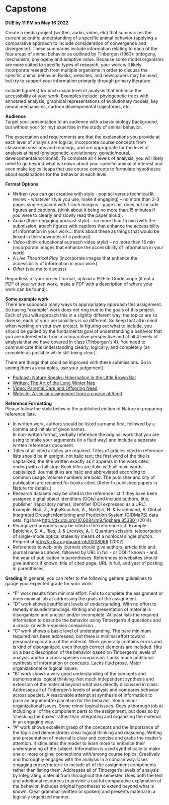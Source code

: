 # Capstone

**DUE by 11 PM on May 16 2022**

Create a media project (written, audio, video, etc) that summarizes the current scientific understanding of a specific animal behavior (applying a comparative approach to include consideration of convergence and divergence). These summaries include information relating to each of the four areas of animal behavior as outlined by Tinbergen (1963): ontogeny, mechanism, phylogeny and adaptive value. Because some model organisms are more suited to specific types of research, your work will likely incorporate research from multiple organisms in order to discuss the specific animal behavior. Books, websites, and newspapers may be used, but try to support your information primarily through primary literature.

Include figure(s) for each major level of analysis that enhance the accessibility of your work. Examples include: phylogenetic trees with annotated analysis, graphical representations of evolutionary models, key neural mechanisms, cartoon developmental trajectories, etc. 

**Audience**  
Target your presentation to an audience with a basic biology background, but without your (or my) expertise in the study of animal behavior.

The expectation and requirements are that the explanations you provide at each level of analysis are logical, incorporate course concepts from classroom sessions and readings, and are appropriate for the level of analysis at hand (phylogenetic, evolutionary, genetic/neural, developmental/hormonal). To complete all 4 levels of analysis, you will likely need to go beyond what is known about your specific animal of interest and even make logical leaps that use course concepts to formulate hypotheses about explanations for the behavior at each level.

**Format Options**  
- *Written* (you can get creative with style - pop sci versus technical lit review - whatever style you use, make it engaging) – no more than 2-3 pages single-spaced with 1-inch margins - page limit does not include figures and captions. (think about it being no more than 15 minutes if you were to clearly and slowly read the paper aloud).
- *Audio* (think engaging podcast style) – no more than 15 min (with the submission, attach figures with captions that enhance the accessibility of information in your work... think about these as things that would be linked in the shownotes of a podcast)
- *Video* (think educational outreach video style) – no more than 15 min (incorporate images that enhance the accessibility of information in your work)
- *A Live Theatrical Play* (incorporate images that enhance the accessibility of information in your work)
- *Other* (see me to discuss)

Regardless of your project format, upload a PDF to Gradescope (if not a PDF of your written work, make a PDF with a description of where your work can be found).

**Some example work**  
There are sooooooo many ways to appropriately approach this assignment. So having "example" work does not ring true to the goals of this project. Each of you will approach this in a slightly different way, the topics are so diverse, each of your personalities is so different. So keep that all in mind when working on your own project. In figuring out what to include, you should be guided by the fundamental goal of understanding a behavior that you are interested in from a comparative perspective and at all 4 levels of analysis that we have covered in class (Tinbergen's 4). You need to communicate this understanding clearly, logically, and completely (as complete as possible while still being clear).

There are things that could be improved with these submissions. So in seeing them as examples, use your judgement).

- [Podcast: Nature Speaks: Hibernation in the Little Brown Bat](https://anchor.fm/sophie-henderson8/episodes/Hibernation-in-the-Little-Brown-Bat-e1bovjo)
- [Written: The Art of the Long Winter Nap](https://drive.google.com/file/d/1AiJ1Wb6bkHB4pgL5iUP9iwEq9R7B_AiP/view?usp=sharing)
- [Video: Parental Care and Offspring Need](https://drive.google.com/file/d/1_kqKk8TBdpnOxK4wq8bnAvdiIMdbE0xm/view?usp=sharing)
- [Website: A similar assignment from a course at Reed](https://www.reed.edu/biology/professors/srenn/pages/teaching/web_2010/index.html)

**Reference Formatting**  
Please follow the style below in the published edition of Nature in preparing reference lists.  
- In written work, authors should be listed surname first, followed by a comma and initials of given names.  
In non-written format, verbally reference the original work that you are using to make your arguments (in a fluid way) and include a separate written references document.  
- Titles of all cited articles are required. Titles of articles cited in reference lists should be in upright, not italic text; the first word of the title is capitalized, the title written exactly as it appears in the work cited, ending with a full stop. Book titles are italic with all main words capitalized. Journal titles are italic and abbreviated according to common usage. Volume numbers are bold. The publisher and city of publication are required for books cited. (Refer to published papers in Nature for details.)  
- Research datasets may be cited in the reference list if they have been assigned digital object identifiers (DOIs) and include authors, title, publisher (repository name), identifier (DOI expressed as a URL). Example: Hao, Z., AghaKouchak, A., Nakhjiri, N. & Farahmand, A. Global Integrated Drought Monitoring and Prediction System (GIDMaPS) data sets. figshare http://dx.doi.org/10.6084/m9.figshare.853801 (2014).  
- Recognized preprints may be cited in the reference list. Example: Babichev, S. A., Ries, J. & Lvovsky, A. I. Quantum scissors: teleportation of single-mode optical states by means of a nonlocal single photon. Preprint at http://arXiv.org/quant-ph/0208066 (2002).  
- References to web-only journals should give authors, article title and journal name as above, followed by URL in full - or DOI if known - and the year of publication in parentheses. References to websites should give authors if known, title of cited page, URL in full, and year of posting in parentheses.


**Grading**
In general, you can refer to the following general guidelines to gauge your expected grade for your work:
- “F” work results from minimal effort. Fails to complete the assignment or does minimal job at addressing the goals of the assignment.
- “D” work shows insufficient levels of understanding. With no effort to remedy misunderstandings. Writing and presentation of material is disorganized and unclear and/or incomplete. At least lists the required information to describe the behavior using Tinbergen’s 4 questions and a cross- or within-species comparison.
- “C” work shows a basic level of understanding. The bare minimum required has been addressed, but there is minimal effort toward personal exploration of the material. Work generally contains errors and is kind of disorganized, even though correct elements are included. Hits on a basic description of the behavior based on Tinbergen’s levels of analysis and/or a cross-species comparison. Lacks much additional synthesis of information or concepts. Lacks fluid prose. Major organizational or logical issues.
- “B” work shows a very good understanding of the concepts and demonstrates logical thinking. Not much independent synthesis and extension of the material beyond what was directly discussed in class. Addresses all of Tinbergen’s levels of analysis and compares behavior across species. A reasonable attempt at synthesis of information to pose an argument/explanation for the behavior. Some minor organizational issues. Some minor logical issues. Does a thorough job at including all of the component parts to the assignment, but does so by ‘checking the boxes’ rather than integrating and organizing the material in an engaging way.
- “A” work shows excellent grasp of the concepts and the importance of the topic and demonstrates clear logical thinking and reasoning. Writing and presentation of material is clear and concise and grabs the reader’s attention. It stimulates the reader to learn more to enhance their understanding of the subject. Information is used synthetically to make one or more original connections with/among course topics. Creatively and thoroughly engages with the analysis in a concise way. Uses engaging prose/rhetoric to include all of the assignment components rather than listing them. Addresses all of Tinbergen’s levels of analysis by integrating material from throughout the semester. Uses both the text and additional resources to provide a useful comparative explanation of the behavior. Includes original hypotheses to extend beyond what is known. Clear grammar (written or spoken) and presents material in a logically organized manner. 
